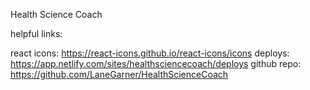 Health Science Coach

helpful links:

react icons: https://react-icons.github.io/react-icons/icons
deploys: https://app.netlify.com/sites/healthsciencecoach/deploys
github repo: https://github.com/LaneGarner/HealthScienceCoach